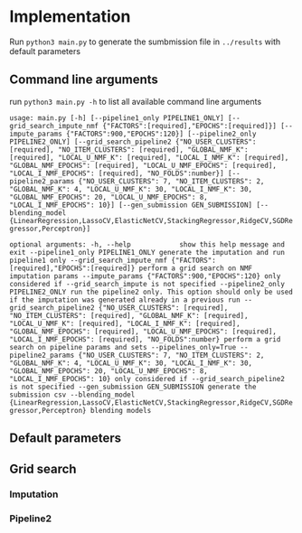 # Implementation

Run `python3 main.py` to generate the sumbmission file in `../results` with default parameters 

## Command line arguments
run `python3 main.py -h` to list all available command line arguments 

`usage: main.py [-h] [--pipeline1_only PIPELINE1_ONLY]
               [--grid_search_impute_nmf {"FACTORS":[required],"EPOCHS":[required]}]
               [--impute_params {"FACTORS":900,"EPOCHS":120}]
               [--pipeline2_only PIPELINE2_ONLY]
               [--grid_search_pipeline2 {"NO_USER_CLUSTERS": [required], "NO_ITEM_CLUSTERS": [required], "GLOBAL_NMF_K": [required], "LOCAL_U_NMF_K": [required], "LOCAL_I_NMF_K": [required], "GLOBAL_NMF_EPOCHS": [required], "LOCAL_U_NMF_EPOCHS": [required], "LOCAL_I_NMF_EPOCHS": [required], "NO_FOLDS":number}]
               [--pipeline2_params {"NO_USER_CLUSTERS": 7, "NO_ITEM_CLUSTERS": 2, "GLOBAL_NMF_K": 4, "LOCAL_U_NMF_K": 30, "LOCAL_I_NMF_K": 30, "GLOBAL_NMF_EPOCHS": 20, "LOCAL_U_NMF_EPOCHS": 8, "LOCAL_I_NMF_EPOCHS": 10}]
               [--gen_submission GEN_SUBMISSION]
               [--blending_model {LinearRegression,LassoCV,ElasticNetCV,StackingRegressor,RidgeCV,SGDRegressor,Perceptron}]`

`optional arguments:
  -h, --help            show this help message and exit
  --pipeline1_only PIPELINE1_ONLY
                        generate the imputation and run pipeline1 only
  --grid_search_impute_nmf {"FACTORS":[required],"EPOCHS":[required]}
                        perform a grid search on NMF imputation params
  --impute_params {"FACTORS":900,"EPOCHS":120}
                        only considered if --grid_search_impute is not
                        specified
  --pipeline2_only PIPELINE2_ONLY
                        run the pipeline2 only. This option should only be
                        used if the imputation was generated already in a
                        previous run
  --grid_search_pipeline2 {"NO_USER_CLUSTERS": [required], "NO_ITEM_CLUSTERS": [required], "GLOBAL_NMF_K": [required], "LOCAL_U_NMF_K": [required], "LOCAL_I_NMF_K": [required], "GLOBAL_NMF_EPOCHS": [required], "LOCAL_U_NMF_EPOCHS": [required], "LOCAL_I_NMF_EPOCHS": [required], "NO_FOLDS":number}
                        perform a grid search on pipeline params and sets
                        --pipelines_only=True
  --pipeline2_params {"NO_USER_CLUSTERS": 7, "NO_ITEM_CLUSTERS": 2, "GLOBAL_NMF_K": 4, "LOCAL_U_NMF_K": 30, "LOCAL_I_NMF_K": 30, "GLOBAL_NMF_EPOCHS": 20, "LOCAL_U_NMF_EPOCHS": 8, "LOCAL_I_NMF_EPOCHS": 10}
                        only considered if --grid_search_pipeline2 is not
                        specified
  --gen_submission GEN_SUBMISSION
                        generate the submission csv
  --blending_model {LinearRegression,LassoCV,ElasticNetCV,StackingRegressor,RidgeCV,SGDRegressor,Perceptron}
                        blending models`

## Default parameters

## Grid search
### Imputation
### Pipeline2